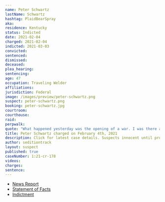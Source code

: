 ```yaml
---
name: Peter Schwartz
lastName: Schwartz
hashtag: PlaidBearSpray
aka:
residence: Kentucky
status: Indicted
date: 2021-02-04
charged: 2021-02-04
indicted: 2021-03-03
convicted:
sentenced:
dismissed:
deceased:
plea_hearing:
sentencing:
age: 47
occupation: Traveling Welder
affiliations:
jurisdiction: Federal
image: /images/preview/peter-schwartz.png
suspect: peter-schwartz.png
booking: peter-schwartz.jpg
courtroom:
courthouse:
raid:
perpwalk:
quote: "What happened yesterday was the opening of a war. I was there and whether people will acknowledge it or not we are now at war."
title: Peter Schwartz charged on February 4th, 2021
description: Click for latest case details. Suspects innocent until proven guilty.
author: seditiontrack
layout: suspect
published: true
caseNumber: 1:21-cr-178
videos:
charges:
sentence:
---
```


- [News Report](https://www.post-gazette.com/news/crime-courts/2021/02/04/peter-schwartz-us-capitol-riots-arrest-uniontown-kentucky/stories/202102040169)
- [Statement of Facts](https://www.justice.gov/usao-dc/case-multi-defendant/file/1364696/download)
- [Indictment](https://www.justice.gov/usao-dc/case-multi-defendant/file/1377791/download)
